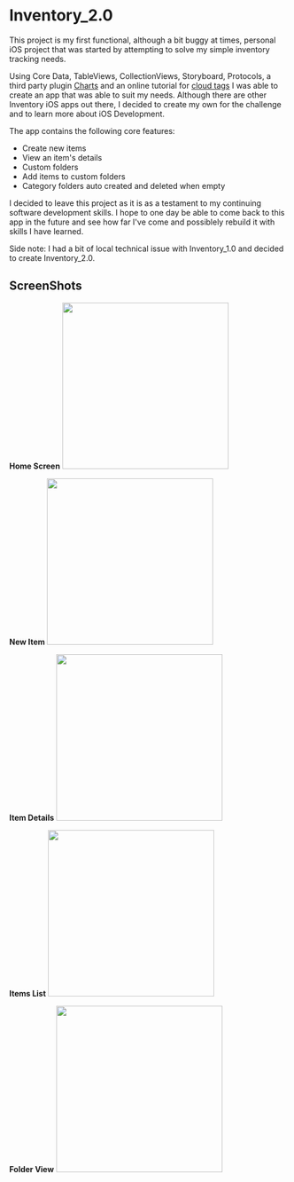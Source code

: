 # Inventory_2.0

This project is my first functional, although a bit buggy at times, personal iOS project that was started by attempting to solve my simple inventory tracking needs.

Using Core Data, TableViews, CollectionViews, Storyboard, Protocols, a third party plugin [Charts](https://github.com/danielgindi/Charts) and an online tutorial for [cloud tags](https://iostutorialjunction.com/2017/10/create-tag-clouds-view-in-swift-tutorial.html) I was able to create an app that was able to suit my needs. Although there are other Inventory iOS apps out there, I decided to create my own for the challenge and to learn more about iOS Development. 

The app contains the following core features:
* Create new items
* View an item's details
* Custom folders
* Add items to custom folders
* Category folders auto created and deleted when empty

I decided to leave this project as it is as a testament to my continuing software development skills. I hope to one day be able to come back to this app in the future and see how far I've come and possiblely rebuild it with skills I have learned.

Side note: I had a bit of local technical issue with Inventory_1.0 and decided to create Inventory_2.0.

## ScreenShots

**Home Screen**
<img src="https://github.com/DuranAdrian/Inventory_2.0/blob/master/Inventory_2.0/Screenshots/Home_Screen.png" width="300">

**New Item**
<img src="https://github.com/DuranAdrian/Inventory_2.0/blob/master/Inventory_2.0/Screenshots/Add_New_Item.png" width="300">

**Item Details**
<img src="https://github.com/DuranAdrian/Inventory_2.0/blob/master/Inventory_2.0/Screenshots/Item_Details.png" width="300">

**Items List**
<img src="https://github.com/DuranAdrian/Inventory_2.0/blob/master/Inventory_2.0/Screenshots/Item_List.png" width="300">

**Folder View**
<img src="https://github.com/DuranAdrian/Inventory_2.0/blob/master/Inventory_2.0/Screenshots/Category_Folders.png" width="300">
